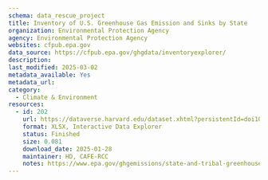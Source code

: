 ```yaml
---
schema: data_rescue_project 
title: Inventory of U.S. Greenhouse Gas Emission and Sinks by State
organization: Environmental Protection Agency
agency: Environmental Protection Agency
websites: cfpub.epa.gov
data_source: https://cfpub.epa.gov/ghgdata/inventoryexplorer/
description: 
last_modified: 2025-03-02
metadata_available: Yes
metadata_url: 
category:
  - Climate & Environment 
resources:
  - id: 202
    url: https://dataverse.harvard.edu/dataset.xhtml?persistentId=doi10.7910/DVN/3VIXG4
    format: XLSX, Interactive Data Explorer
    status: Finished
    size: 0.081
    download_date: 2025-01-28
    maintainer: HD, CAFE-RCC
    notes: https://www.epa.gov/ghgemissions/state-and-tribal-greenhouse-gas-data-and-resources- Downloadable data; maps and charts might not be readily obtained/reproduced
---
```


